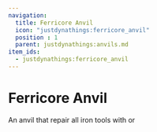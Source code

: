 ```yaml
---
navigation:
  title: Ferricore Anvil
  icon: "justdynathings:ferricore_anvil"
  position : 1
  parent: justdynathings:anvils.md
item_ids:
  - justdynathings:ferricore_anvil
---
```


# Ferricore Anvil

An anvil that repair all iron tools with <ItemLink id="minecraft:iron_ingot"/> or <ItemLink id="justdirethings:ferricore_ingot"/>

<BlockImage id="justdynathings:ferricore_anvil" scale="4.0"/>

<RecipeFor id="justdynathings:ferricore_anvil" />
